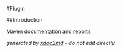 
#Plugin

##Introduction


[Maven documentation and reports](http://dev.lutece.paris.fr/plugins/module-form-exportdatabase/)



 *generated by [xdoc2md](https://github.com/lutece-platform/tools-maven-xdoc2md-plugin) - do not edit directly.*